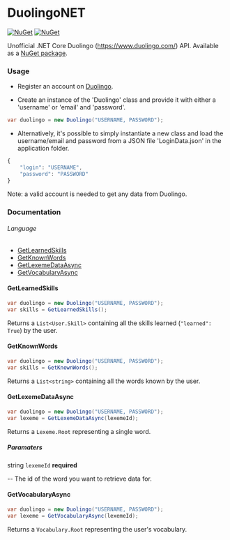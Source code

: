 # DuolingoNET
[![NuGet](https://img.shields.io/nuget/v/DuolingoNET.svg)](https://www.nuget.org/packages/DuolingoNET)
[![NuGet](https://img.shields.io/nuget/dt/DuolingoNET.svg)](https://www.nuget.org/packages/DuolingoNET)

Unofficial .NET Core Duolingo (https://www.duolingo.com/) API. Available as a [NuGet package](https://www.nuget.org/packages/DuolingoNET).

### Usage

- Register an account on [Duolingo](https://www.duolingo.com/register).

- Create an instance of the 'Duolingo' class and provide it with either a 'username' or 'email' and 'password'.

```cs
var duolingo = new Duolingo("USERNAME, PASSWORD");
```

- Alternatively, it's possible to simply instantiate a new class and load the username/email and password from a JSON file 'LoginData.json' in the application folder.

```javascript
{
    "login": "USERNAME",
    "password": "PASSWORD"
}
```
Note: a valid account is needed to get any data from Duolingo.

### Documentation
###### Language
- [GetLearnedSkills](#getlearnedskills)
- [GetKnownWords](#getknownwords)
- [GetLexemeDataAsync](#getlexemedataasync)
- [GetVocabularyAsync](#getvocabularyasync)
#### GetLearnedSkills
```cs
var duolingo = new Duolingo("USERNAME, PASSWORD");
var skills = GetLearnedSkills();
```
Returns a `List<User.Skill>` containing all the skills learned (`"learned": True`) by the user.
#### GetKnownWords
```cs
var duolingo = new Duolingo("USERNAME, PASSWORD");
var skills = GetKnownWords();
```
Returns a `List<string>` containing all the words known by the user.
#### GetLexemeDataAsync
```cs
var duolingo = new Duolingo("USERNAME, PASSWORD");
var lexeme = GetLexemeDataAsync(lexemeId);
```
Returns a `Lexeme.Root` representing a single word.
##### Paramaters
string `lexemeId` **required**

-- The id of the word you want to retrieve data for.
#### GetVocabularyAsync
```cs
var duolingo = new Duolingo("USERNAME, PASSWORD");
var lexeme = GetVocabularyAsync(lexemeId);
```
Returns a `Vocabulary.Root` representing the user's vocabulary.
